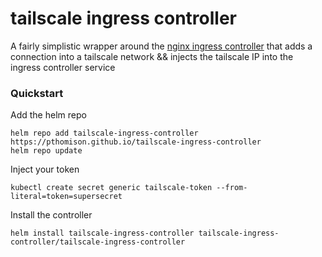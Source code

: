 # tailscale ingress controller

A fairly simplistic wrapper around the [nginx ingress controller](https://github.com/kubernetes/ingress-nginx/tree/main/charts/ingress-nginx) that adds a connection into a tailscale network && injects the tailscale IP into the ingress controller service

### Quickstart

Add the helm repo
```
helm repo add tailscale-ingress-controller https://pthomison.github.io/tailscale-ingress-controller
helm repo update
```

Inject your token
```
kubectl create secret generic tailscale-token --from-literal=token=supersecret
```

Install the controller
```
helm install tailscale-ingress-controller tailscale-ingress-controller/tailscale-ingress-controller
```